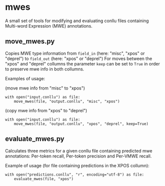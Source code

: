 # mwes

A small set of tools for modifying and evaluating conllu files containing Multi-word Expression (MWE) annotations.

## move_mwes.py

Copies MWE type information from `field_in` (here: "misc", "xpos" or "deprel") to `field_out` (here: "xpos" or "deprel")
For moves between the "xpos" and "deprel" collumns the parameter `keep` can be set to `True` in order to preserve mwe info in both collumns.

Examples of usage:

(move mwe info from "misc" to "xpos")
```
with open("input.conllu") as file:
    move_mwes(file, "output.conllu", "misc", "xpos")
```

(copy mwe info from "xpos" to "deprel")
```
with open("input.conllu") as file:
    move_mwes(file, "output.conllu", "xpos", "deprel", keep=True)
```

## evaluate_mwes.py

Calculates three metrics for a given conllu file containing predicted mwe annotations: Per-token recall, Per-token precision and Per-VMWE recall.

Example of usage (for file containing predictions in the XPOS collumn):

```
with open("predictions.conllu", "r", encoding="utf-8") as file:
    evaluate_mwes(file, "xpos")
```
